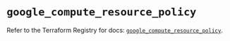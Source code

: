 # `google_compute_resource_policy`

Refer to the Terraform Registry for docs: [`google_compute_resource_policy`](https://registry.terraform.io/providers/hashicorp/google/6.40.0/docs/resources/compute_resource_policy).
